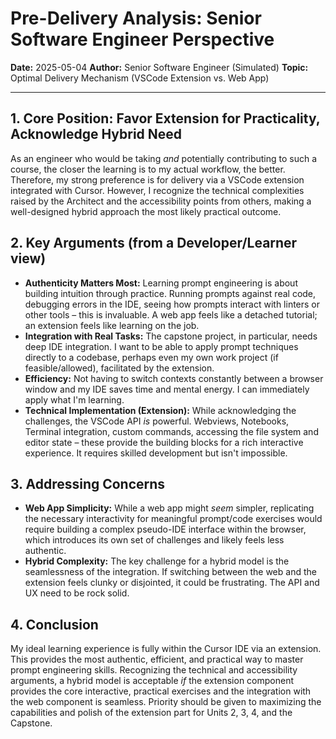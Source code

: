 # Pre-Delivery Analysis: Senior Software Engineer Perspective

**Date:** 2025-05-04
**Author:** Senior Software Engineer (Simulated)
**Topic:** Optimal Delivery Mechanism (VSCode Extension vs. Web App)

---

## 1. Core Position: Favor Extension for Practicality, Acknowledge Hybrid Need

As an engineer who would be taking *and* potentially contributing to such a course, the closer the learning is to my actual workflow, the better. Therefore, my strong preference is for delivery via a VSCode extension integrated with Cursor. However, I recognize the technical complexities raised by the Architect and the accessibility points from others, making a well-designed hybrid approach the most likely practical outcome.

## 2. Key Arguments (from a Developer/Learner view)

*   **Authenticity Matters Most:** Learning prompt engineering is about building intuition through practice. Running prompts against real code, debugging errors in the IDE, seeing how prompts interact with linters or other tools – this is invaluable. A web app feels like a detached tutorial; an extension feels like learning on the job.
*   **Integration with Real Tasks:** The capstone project, in particular, needs deep IDE integration. I want to be able to apply prompt techniques directly to a codebase, perhaps even my own work project (if feasible/allowed), facilitated by the extension.
*   **Efficiency:** Not having to switch contexts constantly between a browser window and my IDE saves time and mental energy. I can immediately apply what I'm learning.
*   **Technical Implementation (Extension):** While acknowledging the challenges, the VSCode API *is* powerful. Webviews, Notebooks, Terminal integration, custom commands, accessing the file system and editor state – these provide the building blocks for a rich interactive experience. It requires skilled development but isn't impossible.

## 3. Addressing Concerns

*   **Web App Simplicity:** While a web app might *seem* simpler, replicating the necessary interactivity for meaningful prompt/code exercises would require building a complex pseudo-IDE interface within the browser, which introduces its own set of challenges and likely feels less authentic.
*   **Hybrid Complexity:** The key challenge for a hybrid model is the seamlessness of the integration. If switching between the web and the extension feels clunky or disjointed, it could be frustrating. The API and UX need to be rock solid.

## 4. Conclusion

My ideal learning experience is fully within the Cursor IDE via an extension. This provides the most authentic, efficient, and practical way to master prompt engineering skills. Recognizing the technical and accessibility arguments, a hybrid model is acceptable *if* the extension component provides the core interactive, practical exercises and the integration with the web component is seamless. Priority should be given to maximizing the capabilities and polish of the extension part for Units 2, 3, 4, and the Capstone. 